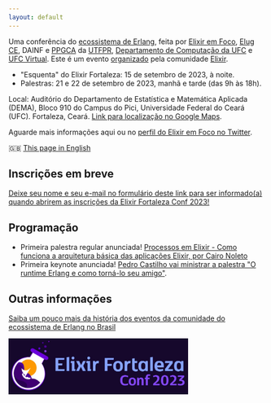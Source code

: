 ```yaml
---
layout: default
---
```



Uma conferência do [ecossistema de Erlang](https://erlef.org/), feita por [Elixir em Foco](http://elixiremfoco.com), [Elug CE](https://elug-ce.github.io/), DAINF e [PPGCA](https://ppgca.ct.utfpr.edu.br/) da [UTFPR](https://ppgca.ct.utfpr.edu.br/), [Departamento de Computação da UFC](https://dc.ufc.br/pt/) e [UFC Virtual](https://virtual.ufc.br/). Este é um evento [organizado](./organizacao.md) pela comunidade [Elixir](https://elixir-lang.org/).

- "Esquenta" do Elixir Fortaleza: 15 de setembro de 2023, à noite.
- Palestras: 21 e 22 de setembro de 2023, manhã e tarde (das 9h às 18h).

Local: Auditório do Departamento de Estatística e Matemática Aplicada (DEMA), Bloco 910 do Campus do Pici, Universidade Federal do Ceará (UFC). Fortaleza, Ceará. [Link para localização no Google Maps](https://maps.app.goo.gl/NaYqoxgS12xayjAq8).

Aguarde mais informações aqui ou no [perfil do Elixir em Foco no Twitter](https://twitter.com/elixiremfoco).

🇬🇧 [This page in English](http://elixiremfoco.github.io/elixirfortaleza/index_en)

## Inscrições em breve

[Deixe seu nome e seu e-mail no formulário deste link para ser informado(a) quando abrirem as inscrições da Elixir Fortaleza Conf 2023!](https://docs.google.com/forms/d/e/1FAIpQLSevx9A6YO_tWDV3s8hSIhfsUxu27Kzych0J0gts_W7onu-qCQ/viewform)

## Programação

- Primeira palestra regular anunciada! [Processos em Elixir - Como funciona a arquitetura básica das aplicações Elixir, por Cairo Noleto](https://twitter.com/elixiremfoco/status/1691931458061873578/photo/1)
- Primeira keynote anunciada! [Pedro Castilho vai ministrar a palestra "O runtime Erlang e como torná-lo seu amigo"](https://twitter.com/elixiremfoco/status/1691131521175076865?s=20).

## Outras informações

[Saiba um pouco mais da história dos eventos da comunidade do ecossistema de Erlang no Brasil](./historia.md)

<img src="./images/ArteCharleno.jpeg" width="70%">


<!-- <img src="./images/Fortaleza.jpg" width="70%"> -->

